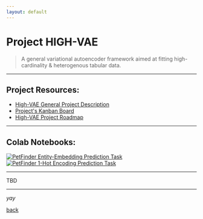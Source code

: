 ```yaml
---
layout: default
---
```


# Project HIGH-VAE

> A general variational autoencoder framework aimed at fitting high-cardinality & heterogenous tabular data.
  
  
  


* * *    


## Project Resources:

*   [High-VAE General Project Description](https://kod5kod.github.io/PhDev/pages/HighVAE_general.pdf)
*   [Project's Kanban Board](https://github.com/kod5kod/HighVAE/projects/1)
*   [High-VAE Project Roadmap](https://kod5kod.github.io/PhDev/pages/hv_roadmap.html)  

  
* * *  
      

## Colab Notebooks:

[![PetFinder Entity-Embedding Prediction Task](https://colab.research.google.com/assets/colab-badge.svg)](https://colab.research.google.com/github/kod5kod/HighVAE/blob/main/notebooks/PetFinderEE_20220508.ipynb)  
[![PetFinder 1-Hot Encoding Prediction Task](https://colab.research.google.com/assets/colab-badge.svg)](https://colab.research.google.com/github/kod5kod/HighVAE/blob/main/notebooks/PetFinderOH_20220508.ipynb)


* * *  

TBD

* * * 

_yay_

[back](../)
